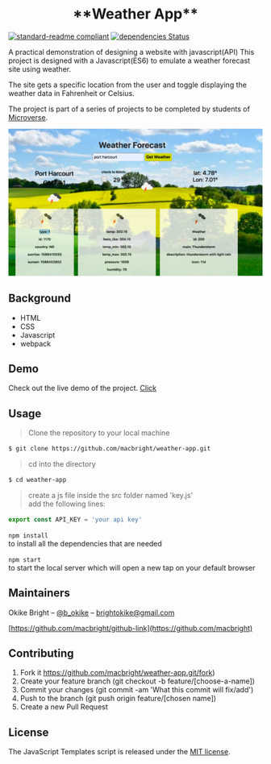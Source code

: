 
<h1 align=center> **Weather App** </h1>

[![standard-readme compliant](https://img.shields.io/badge/standard--readme-OK-green.svg?style=flat-square)](https://github.com/RichardLitt/standard-readme)
[![dependencies Status](https://david-dm.org/dwyl/esta/status.svg)](https://david-dm.org/dwyl/esta)


A practical demonstration of designing a website with javascript(API)
This project is designed with a Javascript(ES6) to emulate  a weather forecast site using weather. 

The site gets a specific location from the user and toggle displaying the weather data in Fahrenheit or Celsius.

The project is part of a series of projects to be completed by students of [Microverse](https://www.microverse.org/ "The Global School for Remote Software Developers!").

![sample](./src/img/weather1.png)

## Background

- HTML
- CSS
- Javascript
- webpack

## Demo
 Check out the live demo of the project. [Click](https://raw.githack.com/macbright/weather-app/weather/dist/index.html)

## Usage
> Clone the repository to your local machine

```sh
$ git clone https://github.com/macbright/weather-app.git
```

> cd into the directory

```sh
$ cd weather-app
```

> create a js file inside the src folder named 'key.js' 
<br /> add the following lines: 

```js
export const API_KEY = 'your api key'
```

`npm install` 
<br /> to install all the dependencies that are needed

`npm start` <br/> to start the local server which will open a new tap on your default browser 



## Maintainers 

Okike Bright – [@b_okike](https://twitter.com/b_okike) – brightokike@gmail.com

[https://github.com/macbright/github-link](https://github.com/macbright)


## Contributing

1. Fork it https://github.com/macbright/weather-app.git/fork)
2. Create your feature branch (git checkout -b feature/[choose-a-name])
3. Commit your changes (git commit -am 'What this commit will fix/add')
4. Push to the branch (git push origin feature/[chosen name])
5. Create a new Pull Request

## License

The JavaScript Templates script is released under the
[MIT license](https://opensource.org/licenses/MIT).
